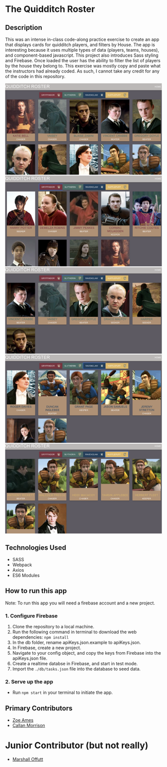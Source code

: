 # The Quidditch Roster

## Description
This was an intense in-class code-along practice exercise to create an app that displays cards for quidditch players, and filters by House. The app is interesting because it uses multiple types of data (players, teams, houses), and component-based javascript. This project also introduces Sass styling and Firebase. Once loaded the user has the ability to filter the list of players by the house they belong to. This exercise was mostly copy and paste what the instructors had already coded. As such, I cannot take any credit for any of the code in this repository.

![mainview](./screenshots/snapshot1.png)
![gryffindor](./screenshots/snapshot2.png)
![slytherin](./screenshots/snapshot3.png)
![ravenclaw](./screenshots/snapshot4.png)
![hufflepuff](./screenshots/snapshot5.png)

## Technologies Used
* SASS
* Webpack
* Axios
* ES6 Modules

## How to run this app
Note: To run this app you will need a firebase account and a new project.

### 1. Configure Firebase
1. Clone the repository to a local machine.
2. Run the following command in terminal to download the web dependencies: `npm install`
3. In the db folder, rename apiKeys.json.example to apiKeys.json.
4. In Firebase, create a new project.
5. Navigate to your config object, and copy the keys from Firebase into the apiKeys.json file.
6. Create a realtime databse in Firebase, and start in test mode.
7. Import the `./db/tasks.json` file into the database to seed data.

### 2. Serve up the app
* Run `npm start` in your terminal to initiate the app.

## Primary Contributors
* [Zoe Ames](https://github.com/zoeames)
* [Callan Morrison](https://github.com/morecallan)

# Junior Contributor (but not really)
* [Marshall Offutt](https://github.com/marshalloffutt)
